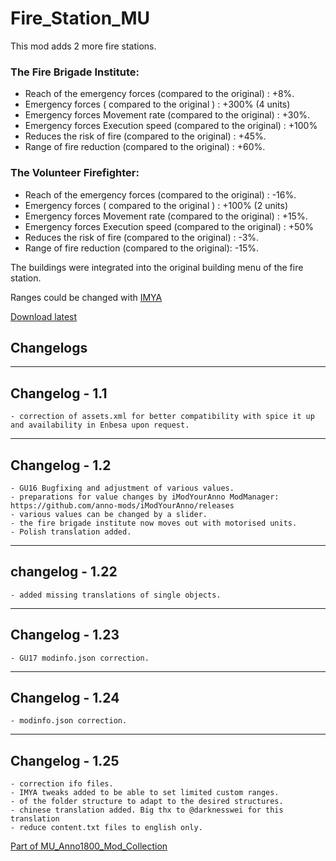 # Fire_Station_MU

This mod adds 2 more fire stations.

### The Fire Brigade Institute:

- Reach of the emergency forces (compared to the original) : +8%.
- Emergency forces ( compared to the original ) : +300% (4 units)
- Emergency forces Movement rate (compared to the original) : +30%.
- Emergency forces Execution speed (compared to the original) : +100%
- Reduces the risk of fire (compared to the original) : +45%.
- Range of fire reduction (compared to the original) : +60%.


### The Volunteer Firefighter:

- Reach of the emergency forces (compared to the original) : -16%.
- Emergency forces ( compared to the original ) : +100% (2 units)
- Emergency forces Movement rate (compared to the original) : +15%.
- Emergency forces Execution speed (compared to the original) : +50%
- Reduces the risk of fire  (compared to the original) : -3%.
- Range of fire reduction (compared to the original): -15%.


The buildings were integrated into the original building menu of the fire station.

Ranges could be changed with [IMYA](https://github.com/anno-mods/iModYourAnno)

[Download latest](https://github.com/muggenstuermer/MU_Anno1800_Mod_Collection/releases/latest)


## Changelogs

---------------------------
Changelog - 1.1
---------------------------

	- correction of assets.xml for better compatibility with spice it up and availability in Enbesa upon request.

---------------------------
Changelog - 1.2
---------------------------

	- GU16 Bugfixing and adjustment of various values.
	- preparations for value changes by iModYourAnno ModManager: https://github.com/anno-mods/iModYourAnno/releases
	- various values can be changed by a slider.
	- the fire brigade institute now moves out with motorised units.
	- Polish translation added.

---------------------------
changelog - 1.22
---------------------------

	- added missing translations of single objects.

---------------------------
Changelog - 1.23
---------------------------

	- GU17 modinfo.json correction.

---------------------------
Changelog - 1.24
---------------------------

	- modinfo.json correction.

---------------------------
Changelog - 1.25
---------------------------

	- correction ifo files.
	- IMYA tweaks added to be able to set limited custom ranges.
	- of the folder structure to adapt to the desired structures.
	- chinese translation added. Big thx to @darknesswei for this translation
	- reduce content.txt files to english only.
	
	
	
[Part of MU_Anno1800_Mod_Collection](https://github.com/muggenstuermer/MU_Anno1800_Mod_Collection)